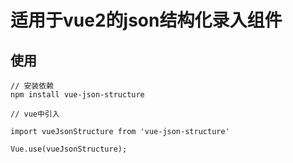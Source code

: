 # 适用于vue2的json结构化录入组件

## 使用
```
// 安装依赖
npm install vue-json-structure

// vue中引入

import vueJsonStructure from 'vue-json-structure'

Vue.use(vueJsonStructure);
```